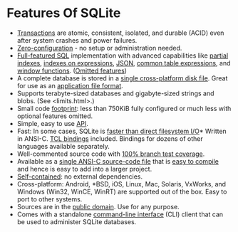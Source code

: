# Features Of SQLite


* [Transactions](transactional.html)
 are atomic, consistent, isolated, and durable (ACID)
 even after system crashes and power failures.
* [Zero\-configuration](zeroconf.html)
 \- no setup or administration needed.
* [Full\-featured SQL](fullsql.html) implementation
 with advanced capabilities like [partial indexes](partialindex.html),
 [indexes on expressions](expridx.html), [JSON](json1.html),
 [common table expressions](lang_with.html), and [window functions](windowfunctions.html).
 ([Omitted features](omitted.html))
* A complete database is stored in a 
 [single cross\-platform disk file](onefile.html).
 Great for use as an [application file format](appfileformat.html).
* Supports terabyte\-sized databases and gigabyte\-sized strings
 and blobs. (See <limits.html>.)
* Small code [footprint](footprint.html): 
 less than 750KiB fully configured or much less
 with optional features omitted.
* Simple, easy to use [API](cintro.html).
* Fast: In some cases, SQLite is 
 [faster than direct filesystem I/O](fasterthanfs.html)* Written in ANSI\-C. [TCL bindings](tclsqlite.html) included.
 Bindings for dozens of other languages available separately.
* Well\-commented source code with
 [100% branch test coverage](testing.html#coverage).
* Available as a 
 [single ANSI\-C source\-code file](amalgamation.html) 
 that is [easy to compile](howtocompile.html) and hence is easy
 to add into a larger project.
* [Self\-contained](selfcontained.html):
 no external dependencies.
* Cross\-platform: Android, \*BSD, iOS, Linux, Mac, Solaris, VxWorks, 
 and Windows (Win32, WinCE, WinRT)
 are supported out of the box. Easy to port to other systems.
* Sources are in the [public domain](copyright.html).
 Use for any purpose.
* Comes with a standalone [command\-line interface](cli.html)
 (CLI) client that can be used to administer SQLite databases.





